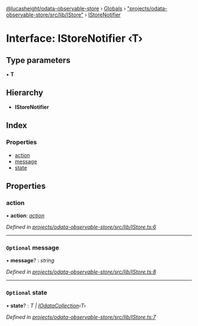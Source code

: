 [@lucasheight/odata-observable-store](../README.md) › [Globals](../globals.md) › ["projects/odata-observable-store/src/lib/IStore"](../modules/_projects_odata_observable_store_src_lib_istore_.md) › [IStoreNotifier](_projects_odata_observable_store_src_lib_istore_.istorenotifier.md)

# Interface: IStoreNotifier ‹**T**›

## Type parameters

▪ **T**

## Hierarchy

* **IStoreNotifier**

## Index

### Properties

* [action](_projects_odata_observable_store_src_lib_istore_.istorenotifier.md#action)
* [message](_projects_odata_observable_store_src_lib_istore_.istorenotifier.md#optional-message)
* [state](_projects_odata_observable_store_src_lib_istore_.istorenotifier.md#optional-state)

## Properties

###  action

• **action**: *[action](_projects_odata_observable_store_src_lib_istore_.istorenotifier.md#action)*

*Defined in [projects/odata-observable-store/src/lib/IStore.ts:6](https://github.com/lucasheight/odata-observable-store/blob/1fec3670/projects/odata-observable-store/src/lib/IStore.ts#L6)*

___

### `Optional` message

• **message**? : *string*

*Defined in [projects/odata-observable-store/src/lib/IStore.ts:8](https://github.com/lucasheight/odata-observable-store/blob/1fec3670/projects/odata-observable-store/src/lib/IStore.ts#L8)*

___

### `Optional` state

• **state**? : *T | [IOdataCollection](_projects_odata_observable_store_src_lib_iodatacollection_.iodatacollection.md)‹T›*

*Defined in [projects/odata-observable-store/src/lib/IStore.ts:7](https://github.com/lucasheight/odata-observable-store/blob/1fec3670/projects/odata-observable-store/src/lib/IStore.ts#L7)*

